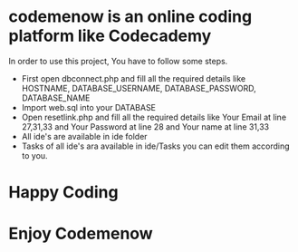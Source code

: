 # codemenow is an online coding platform like Codecademy

In order to use this project, You have to follow some steps.
<ul>
  <li>
    First open dbconnect.php and fill all the required details like HOSTNAME, DATABASE_USERNAME, DATABASE_PASSWORD, DATABASE_NAME
  </li>
  <li>
    Import web.sql into your DATABASE
  </li>
  <li>
    Open resetlink.php and fill all the required details like Your Email at line 27,31,33 and Your Password at line 28 and Your name at line 31,33
  </li>
  <li>
    All ide's are available in ide folder
  </li>
  <li>
    Tasks of all ide's ara available in ide/Tasks you can edit them according to you.
  </li>
</ul>

# Happy Coding
# Enjoy Codemenow
